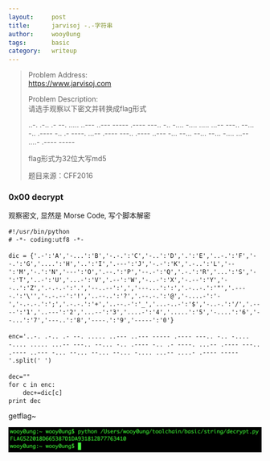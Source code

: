 ```yaml
---
layout:     post
title:      jarvisoj -.-字符串
author:     wooy0ung
tags: 		basic
category:  	writeup
---
```



>Problem Address:  
>https://www.jarvisoj.com  
>  
>Problem Description:  
>请选手观察以下密文并转换成flag形式  
>  
>..-. .-.. .- --. ..... ..--- ..--- ----- .---- ---.. -.. -.... -.... ..... ...-- ---.. --... -.. .---- -.. .- ----. ...-- .---- ---.. .---- ..--- -... --... --... --... -.... ...-- ....- .---- -----  
>  
>flag形式为32位大写md5  
>  
>题目来源：CFF2016  
<!-- more -->


### 0x00 decrypt

观察密文, 显然是 Morse Code, 写个脚本解密 

```
#!/usr/bin/python
# -*- coding:utf8 -*-

dic = {'.-':'A','-...':'B','-.-.':'C','-..':'D','.':'E','..-.':'F','--.':'G','....':'H','..':'I','.---':'J','-.-':'K','.-..':'L','--':'M','-.':'N','---':'O','.--.':'P','--.-':'Q','.-.':'R','...':'S','-':'T','..-':'U','...-':'V','.--':'W','-..-':'X','-.--':'Y','--..':'Z','.-.-.-':'.','--..--':',','---...':':','.-..-.':'"','.----.':'\'','-.-.--':'!','..--..':'?','.--.-.':'@','-....-':'-','-.-.-.':';','.-.-.':'+','..--.-':'_','...-..-':'$','-..-.':'/','.----':'1','..---':'2','...--':'3','....-':'4','.....':'5','-....':'6','--...':'7','---..':'8','----.':'9','-----':'0'}

enc='..-. .-.. .- --. ..... ..--- ..--- ----- .---- ---.. -.. -.... -.... ..... ...-- ---.. --... -.. .---- -.. .- ----. ...-- .---- ---.. .---- ..--- -... --... --... --... -.... ...-- ....- .---- -----'.split(' ')

dec=""
for c in enc:
	dec+=dic[c]
print dec
```

getflag~

![](/assets/img/writeup/basic/2017-08-06-jarvisoj-string/0x00.png)